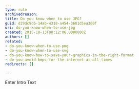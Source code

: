 ```yaml
---
type: rule
archivedreason: 
title: Do you know when to use JPG?
guid: d29dc9d6-14ab-4318-a454-3601d5ea360f
uri: do-you-know-when-to-use-jpg
created: 2015-10-13T00:12:06.0000000Z
authors: []
related:
- do-you-know-when-to-use-png
- do-you-know-when-to-use-svg
- do-you-know-how-to-save-your-graphics-in-the-right-format
- do-you-avoid-bmps-for-the-internet-at-all-times
redirects: []

---
```



Enter Intro Text
<br><excerpt class='endintro'></excerpt><br>




